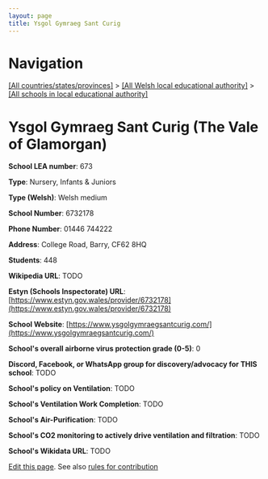 ```yaml
---
layout: page
title: Ysgol Gymraeg Sant Curig
---
```

# Navigation

[[All countries/states/provinces]](../../..) > [[All Welsh local educational authority]](../..) > [[All schools in local educational authority]](..)

# Ysgol Gymraeg Sant Curig (The Vale of Glamorgan)

**School LEA number**: 673

**Type**: Nursery, Infants & Juniors

**Type (Welsh)**: Welsh medium

**School Number**: 6732178

**Phone Number**: 01446 744222

**Address**: College Road, Barry, CF62 8HQ

**Students**: 448

**Wikipedia URL**: TODO

**Estyn (Schools Inspectorate) URL**: [https://www.estyn.gov.wales/provider/6732178](https://www.estyn.gov.wales/provider/6732178)

**School Website**: [https://www.ysgolgymraegsantcurig.com/](https://www.ysgolgymraegsantcurig.com/)

**School's overall airborne virus protection grade (0-5)**: 0

**Discord, Facebook, or WhatsApp group for discovery/advocacy for THIS school**: TODO

**School's policy on Ventilation**: TODO

**School's Ventilation Work Completion**: TODO

**School's Air-Purification**: TODO

**School's CO2 monitoring to actively drive ventilation and filtration**: TODO

**School's Wikidata URL**: TODO




[Edit this page](https://github.com/ventilate-schools/Wales/edit/prif/./The_Vale_of_Glamorgan/Ysgol_Gymraeg_Sant_Curig.md). See also [rules for contribution](../../../contribution-rules/)